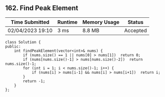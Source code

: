## **162. Find Peak Element**

| Time Submitted | Runtime | Memory Usage | Status|
| -------------- |  ------- | -------------| --|
| 02/04/2023 19:10	| 	3 ms | 8.8 MB	 | Accepted |

```
class Solution {
public:
    int findPeakElement(vector<int>& nums) {
        if (nums.size() == 1 || nums[0] > nums[1])  return 0;
        if (nums[nums.size()-1] > nums[nums.size()-2])  return nums.size()-1;
        for (int i = 1; i < nums.size()-1; i++) {
            if (nums[i] > nums[i-1] && nums[i] > nums[i+1])  return i;
        }
        return -1;
    }
};
```

